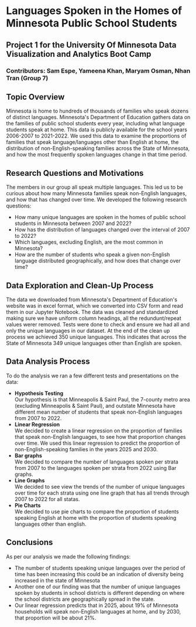 # Languages Spoken in the Homes of Minnesota Public School Students
## Project 1 for the University Of Minnesota Data Visualization and Analytics Boot Camp
### **Contributors: Sam Espe, Yameena Khan, Maryam Osman, Nhan Tran (Group 7)**

## Topic Overview
Minnesota is home to hundreds of thousands of families who speak dozens of distinct languages. Minnesota's Department of Education gathers data on the families of public school students every year, including what language students speak at home. This data is publicly available for the school years 2006-2007 to 2021-2022.
We used this data to examine the proportions of families that speak language/languages other than English at home, the distribution of non-English-speaking families across the State of Minnesota, and how the most frequently spoken languages change in that time period.
<br />

## Research Questions and Motivations
The members in our group all speak multiple languages. This led us to be curious about how many Minnesota families speak non-English languages, and how that has changed over time.
We developed the following research questions:
* How many unique languages are spoken in the homes of public school students in Minnesota between 2007 and 2022?
* How has the  distribution of languages changed over the interval of 2007 to 2022?
* Which languages, excluding English, are the most common in Minnesota?
* How are the number of students who speak a given non-English language distributed geographically, and how does that change over time?

## Data Exploration and Clean-Up Process
The data we downloaded from Minnesota's Department of Education's website was in excel format, which we converted into CSV form and read them in our Jupyter Notebook. The data was cleaned and standardized making sure we have uniform column headings, all the redundunt/repeat values werer removed. Tests were done to check and ensure we had all and only the unique languages in our dataset.
At the end of the clean up process we achieved 350 unique languages. This indicates that across the State of Minnesota 349 unique languages other than English are spoken.

## Data Analysis Process
To do the analysis we ran a few different tests and presentations on the data:
* **Hypothesis Testing** <br />
    Our hypothesis is that Minneapolis & Saint Paul, the 7-county metro area (excluding Minneapolis & Saint Paul), and outstate  Minnesota have different mean number of students that speak non-English languages from 2007 to 2022.
* **Linear Regression**<br />
    We decided to create a linear regression on the proportion of families that speak non-English languages, to see how that proportion changes over time. We used this linear regression to predict the proportion of non-English-speaking families in the years 2025 and 2030.
* **Bar graphs**<br />
    We decided to compare the number of languages spoken per strata from 2007 to the languages spoken per strata from 2022 using Bar graphs.
* **Line Graphs**<br />
    We decided to see view the trends of the number of unique languages over time for each strata using one line graph that has all trends through 2007 to 2022 for all statas.
* **Pie Charts**<br />
    We decided to use pie charts to compare the proportion of students speaking English at home with the proportion of students speaking languages other than english.

## Conclusions
As per our analysis we made the following findings:
* The number of students speaking unique languages over the period of time has been increasing this could be an indication of diversity being increased in the state of Minnesota
* Another one of our finding was that the number of unique languages spoken by students in school districts is different depending on where the school districts are geographically spread in the state.
* Our linear regression predicts that in 2025, about 19% of Minnesota households will speak non-English languages at home, and by 2030, that proportion will be about 21%.
